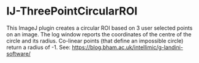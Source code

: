 # IJ-ThreePointCircularROI
This ImageJ plugin creates a circular ROI based on 3 user selected points on an image. The log window reports the coordinates of the centre of the circle and its radius. Co-linear points (that define an impossible circle) return a radius of -1.
See: https://blog.bham.ac.uk/intellimic/g-landini-software/
